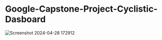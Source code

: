 # Google-Capstone-Project-Cyclistic-Dasboard  
![Screenshot 2024-04-28 172912](https://github.com/prabinprojects/Dashboards/assets/163358902/1723941d-696f-4b8b-ad5e-1a432e422aae)
